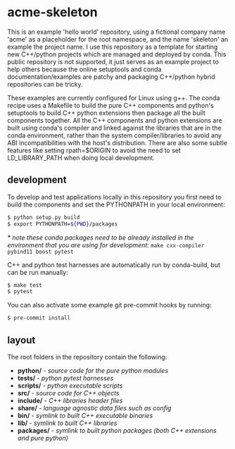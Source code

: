 # acme-skeleton

This is an example 'hello world' repository, using a fictional company name 'acme' as a placeholder for the root
namespace, and the name 'skeleton' an example the project name. I use this repository as a template for starting new
C++/python projects which are managed and deployed by conda. This public repository is not supported, it just serves as
an example project to help others because the online setuptools and conda documentation/examples are patchy and
packaging C++/python hybrid repositories can be tricky.

These examples are currently configured for Linux using g++. The conda recipe uses a Makefile to build the pure C++
components and python's setuptools to build C++ python extensions then package all the built components together. All
the C++ components and python extensions are built using conda's compiler and linked against the libraries that are in
the conda environment, rather than the system compiler/libraries to avoid any ABI incompatibilities with the host's
distribution. There are also some subtle features like setting rpath=$ORIGIN to avoid the need to set LD_LIBRARY_PATH
when doing local development.

## development

To develop and test applications locally in this repository you first need to build the components and set the
PYTHONPATH in your local environment:

```bash
$ python setup.py build
$ export PYTHONPATH=${PWD}/packages
```

_* note these conda packages need to be already installed in the environment that you are using for development:_
```make cxx-compiler pybind11 boost pytest```

C++ and python test harnesses are automatically run by conda-build, but can be run manually:

```bash
$ make test
$ pytest
```

You can also activate some example git pre-commit hooks by running:

```bash
$ pre-commit install
```

## layout

The root folders in the repository contain the following:

* **python/** - _source code for the pure python modules_
* **tests/** - _python pytest harnesses_
* **scripts/** - _python executable scripts_
* **src/** - _source code for C++ objects_
* **include/** - _C++ libraries header files_
* **share/** - _language agnostic data files such as config_
* **bin/** - _symlink to built C++ executable binaries_
* **lib/** - _symlink to built C++ libraries_
* **packages/** - _symlink to built python packages (both C++ extensions and pure python)_
